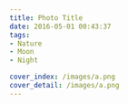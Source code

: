 ```yaml
---
title: Photo Title
date: 2016-05-01 00:43:37
tags:
- Nature
- Moon
- Night

cover_index: /images/a.png
cover_detail: /images/a.png
---
```

